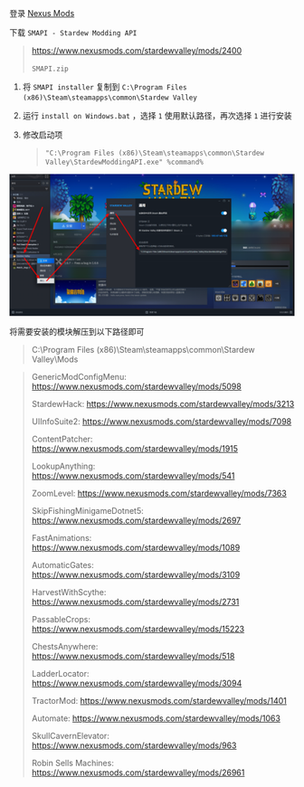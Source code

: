 登录 [Nexus Mods](https://www.nexusmods.com/)

下载 `SMAPI - Stardew Modding API` 

> https://www.nexusmods.com/stardewvalley/mods/2400
>
> `SMAPI.zip` 

1. 将 `SMAPI installer` 复制到 `C:\Program Files (x86)\Steam\steamapps\common\Stardew Valley` 

2. 运行 `install on Windows.bat` ，选择 `1` 使用默认路径，再次选择 `1` 进行安装

3. 修改启动项

   > ```
   > "C:\Program Files (x86)\Steam\steamapps\common\Stardew Valley\StardewModdingAPI.exe" %command%
   > ```

![修改启动项](./../../../../../images/Stardew%20Valley%20Mod/%E4%BF%AE%E6%94%B9%E5%90%AF%E5%8A%A8%E9%A1%B9.png)

将需要安装的模块解压到以下路径即可

> C:\Program Files (x86)\Steam\steamapps\common\Stardew Valley\Mods

> GenericModConfigMenu: https://www.nexusmods.com/stardewvalley/mods/5098
>
> StardewHack: https://www.nexusmods.com/stardewvalley/mods/3213
>
> UIInfoSuite2: https://www.nexusmods.com/stardewvalley/mods/7098
>
> ContentPatcher: https://www.nexusmods.com/stardewvalley/mods/1915
>
> LookupAnything: https://www.nexusmods.com/stardewvalley/mods/541
>
> ZoomLevel: https://www.nexusmods.com/stardewvalley/mods/7363
>
> SkipFishingMinigameDotnet5: https://www.nexusmods.com/stardewvalley/mods/2697
>
> FastAnimations: https://www.nexusmods.com/stardewvalley/mods/1089
>
> AutomaticGates: https://www.nexusmods.com/stardewvalley/mods/3109
>
> HarvestWithScythe: https://www.nexusmods.com/stardewvalley/mods/2731
>
> PassableCrops: https://www.nexusmods.com/stardewvalley/mods/15223
>
> ChestsAnywhere: https://www.nexusmods.com/stardewvalley/mods/518
>
> LadderLocator: https://www.nexusmods.com/stardewvalley/mods/3094
>
> TractorMod: https://www.nexusmods.com/stardewvalley/mods/1401 
>
> Automate: https://www.nexusmods.com/stardewvalley/mods/1063
>
> SkullCavernElevator: https://www.nexusmods.com/stardewvalley/mods/963
>
> Robin Sells Machines: https://www.nexusmods.com/stardewvalley/mods/26961


